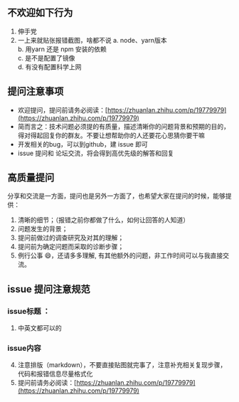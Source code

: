 
## **不欢迎如下行为**
1. 伸手党
2. 一上来就贴张报错截图，啥都不说
  a. node、yarn版本\
  b. 用yarn 还是 npm 安装的依赖\
  c. 是不是配置了镜像\
  d. 有没有配置科学上网

## **提问注意事项**
+ 欢迎提问，提问前请务必阅读：[https://zhuanlan.zhihu.com/p/19779979](https://zhuanlan.zhihu.com/p/19779979)
+ 简而言之：技术问题必须提的有质量，描述清晰你的问题背景和预期的目的，得对得起回复你的群友。不要让想帮助你的人还要花心思猜你要干嘛
+ 开发相关的bug，可以到github，建 issue 即可
+ issue 提问和 论坛交流，将会得到高优先级的解答和回复

## **高质量提问**
分享和交流是一方面，提问也是另外一方面了，也希望大家在提问的时候，能够提供：
1. 清晰的细节；（报错之前你都做了什么，如何让回答的人知道）
2. 问题发生的背景；
3. 提问前做过的调查研究及对其的理解；
4. 提问前为确定问题而采取的诊断步骤；
5. 例行公事 😄，还请多多理解, 有其他额外的问题，非工作时间可以与我直接交流。

## **issue 提问注意规范**
### **issue标题 ：**
1. 中英文都可以的

###  **issue内容**
4. 注意排版（markdown），不要直接贴图就完事了，注意补充相关复现步骤，代码和报错信息尽量格式化
5. 提问前请务必阅读：[https://zhuanlan.zhihu.com/p/19779979](https://zhuanlan.zhihu.com/p/19779979)







